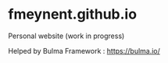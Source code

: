 # fmeynent.github.io
Personal website (work in progress)

Helped by Bulma Framework : https://bulma.io/
